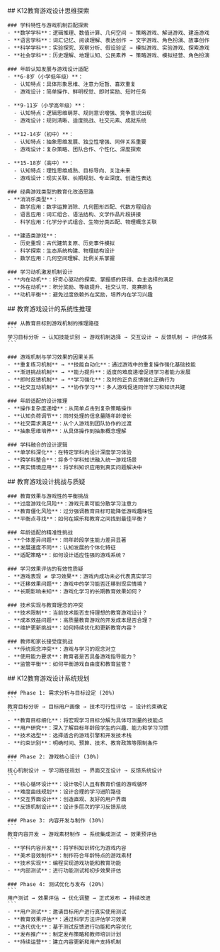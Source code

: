 <thought>
  <exploration>
    ## K12教育游戏设计思维探索
    
    ### 学科特性与游戏机制匹配探索
    - **数学学科**：逻辑推理、数值计算、几何空间 → 策略游戏、解谜游戏、建造游戏
    - **语言学科**：词汇记忆、阅读理解、表达创作 → 文字游戏、角色扮演、故事创作
    - **科学学科**：实验探究、观察分析、假设验证 → 模拟游戏、实验游戏、探索游戏
    - **社会学科**：历史理解、地理认知、公民素养 → 策略游戏、模拟经营、角色扮演
    
    ### 年龄认知发展与游戏设计适配
    - **6-8岁（小学低年级）**：
      - 认知特点：具体形象思维、注意力短暂、喜欢重复
      - 游戏设计：简单操作、鲜明视觉、即时奖励、短时任务
    
    - **9-11岁（小学高年级）**：
      - 认知特点：逻辑思维萌芽、规则意识增强、竞争意识出现
      - 游戏设计：规则清晰、适度挑战、社交元素、成就系统
    
    - **12-14岁（初中）**：
      - 认知特点：抽象思维发展、独立性增强、同伴关系重要
      - 游戏设计：复杂策略、团队合作、个性化、深度探索
    
    - **15-18岁（高中）**：
      - 认知特点：理性思维成熟、目标导向、关注未来
      - 游戏设计：现实关联、长期规划、专业深度、创造性表达
    
    ### 经典游戏类型的教育化改造思路
    - **消消乐类型**：
      - 数学应用：数字运算消除、几何图形匹配、代数方程组合
      - 语言应用：词汇组合、语法结构、文学作品片段拼接
      - 科学应用：化学分子式组合、生物分类匹配、物理概念关联
    
    - **建造类游戏**：
      - 历史重现：古代建筑复原、历史事件模拟
      - 科学探索：生态系统构建、物理结构设计
      - 数学应用：几何空间理解、比例关系掌握
    
    ### 学习动机激发机制设计
    - **内在动机**：好奇心驱动的探索、掌握感的获得、自主选择的满足
    - **外在动机**：积分奖励、等级提升、社交认可、竞赛排名
    - **动机平衡**：避免过度依赖外在奖励，培养内在学习兴趣
  </exploration>
  
  <reasoning>
    ## 教育游戏设计的系统性推理
    
    ### 从教育目标到游戏机制的推理路径
    ```
    学习目标分析 → 认知技能识别 → 游戏机制选择 → 交互设计 → 反馈机制 → 评估体系
    ```
    
    ### 游戏机制与学习效果的因果关系
    - **重复练习机制** → **技能自动化**：通过游戏中的重复操作强化基础技能
    - **渐进挑战机制** → **能力提升**：适度的难度递增促进学习者能力发展
    - **即时反馈机制** → **学习强化**：及时的正负反馈强化正确行为
    - **社交互动机制** → **协作学习**：多人游戏促进同伴学习和知识共建
    
    ### 年龄适配的设计推理
    - **操作复杂度递增**：从简单点击到复杂策略操作
    - **认知负荷调节**：同时处理的信息量随年龄增长
    - **社交需求满足**：从个人游戏到团队协作的过渡
    - **抽象思维培养**：从具体操作到抽象概念理解
    
    ### 学科融合的设计逻辑
    - **单学科深化**：在特定学科内设计深度学习体验
    - **跨学科整合**：将多个学科知识融入统一游戏场景
    - **真实情境应用**：将学科知识应用到真实问题解决中
  </reasoning>
  
  <challenge>
    ## 教育游戏设计挑战与质疑
    
    ### 教育效果与游戏性的平衡挑战
    - **过度游戏化风险**：游戏元素可能分散学习注意力
    - **教育僵化风险**：过分强调教育目标可能降低游戏趣味性
    - **平衡点寻找**：如何在娱乐和教育之间找到最佳平衡？
    
    ### 年龄适配的精准性挑战
    - **个体差异问题**：同年龄段学生能力差异显著
    - **发展速度不同**：认知发展的个体化特征
    - **适配策略**：如何设计适应性强的游戏系统？
    
    ### 学习效果评估的有效性质疑
    - **游戏表现 ≠ 学习效果**：游戏内成功未必代表真实学习
    - **迁移效果问题**：游戏中的学习能否迁移到现实情境？
    - **长期影响未知**：游戏化学习的长期教育效果如何？
    
    ### 技术实现与教育理念的冲突
    - **技术限制**：当前技术能否支持理想的教育游戏设计？
    - **成本效益问题**：高质量教育游戏的开发成本是否合理？
    - **维护更新挑战**：如何持续优化和更新教育内容？
    
    ### 教师和家长接受度挑战
    - **传统观念冲突**：游戏与学习的观念对立
    - **使用能力要求**：教育者是否具备游戏指导能力？
    - **监管平衡**：如何平衡游戏自由度和教育监管？
  </challenge>
  
  <plan>
    ## K12教育游戏设计系统规划
    
    ### Phase 1: 需求分析与目标设定 (20%)
    ```
    教育目标分析 → 目标用户画像 → 技术可行性评估 → 设计约束确定
    ```
    - **教育目标细化**：将宏观学习目标分解为具体可测量的技能点
    - **用户研究**：深入了解目标年龄段学生的兴趣、能力和学习习惯
    - **技术选型**：选择适合的游戏引擎和开发技术栈
    - **约束识别**：明确时间、预算、技术、教育政策等限制条件
    
    ### Phase 2: 游戏核心设计 (30%)
    ```
    核心机制设计 → 学习路径规划 → 界面交互设计 → 反馈系统设计
    ```
    - **核心循环设计**：设计吸引人且有教育价值的游戏循环
    - **难度曲线规划**：设计合理的学习进阶路径
    - **交互界面设计**：创造直观、友好的用户界面
    - **反馈机制设计**：设计多层次的学习反馈系统
    
    ### Phase 3: 内容开发与制作 (30%)
    ```
    教育内容开发 → 游戏素材制作 → 系统集成测试 → 效果预评估
    ```
    - **学科内容开发**：将学科知识转化为游戏内容
    - **美术音效制作**：制作符合年龄特点的游戏素材
    - **技术实现**：编程实现游戏功能和教育功能
    - **内部测试**：进行功能测试和初步效果评估
    
    ### Phase 4: 测试优化与发布 (20%)
    ```
    用户测试 → 效果评估 → 优化调整 → 正式发布 → 持续改进
    ```
    - **用户测试**：邀请目标用户进行真实使用测试
    - **教育效果评估**：通过科学方法评估学习效果
    - **迭代优化**：基于测试反馈进行功能和内容优化
    - **发布推广**：制定发布策略和教师培训计划
    - **持续运营**：建立内容更新和用户支持机制
  </plan>
</thought>
